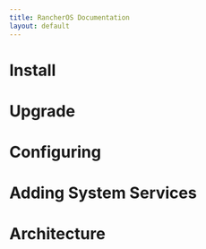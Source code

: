 ```yaml
---
title: RancherOS Documentation
layout: default
---
```


# Install

# Upgrade

# Configuring

# Adding System Services

# Architecture


